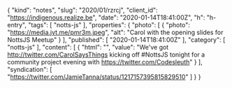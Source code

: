 {
  "kind": "notes",
  "slug": "2020/01/rzrcj",
  "client_id": "https://indigenous.realize.be",
  "date": "2020-01-14T18:41:00Z",
  "h": "h-entry",
  "tags": [
    "notts-js"
  ],
  "properties": {
    "photo": [
      {
        "photo": "https://media.jvt.me/pmr3m.jpeg",
        "alt": "Carol with the opening slides for NottsJS Meetup"
      }
    ],
    "published": [
      "2020-01-14T18:41:00Z"
    ],
    "category": [
      "notts-js"
    ],
    "content": [
      {
        "html": "",
        "value": "We've got http://twitter.com/CarolSaysThings kicking off #NottsJS tonight for a community project evening with https://twitter.com/Codesleuth"
      }
    ],
    "syndication": [
      "https://twitter.com/JamieTanna/status/1217157395815829510"
    ]
  }
}
